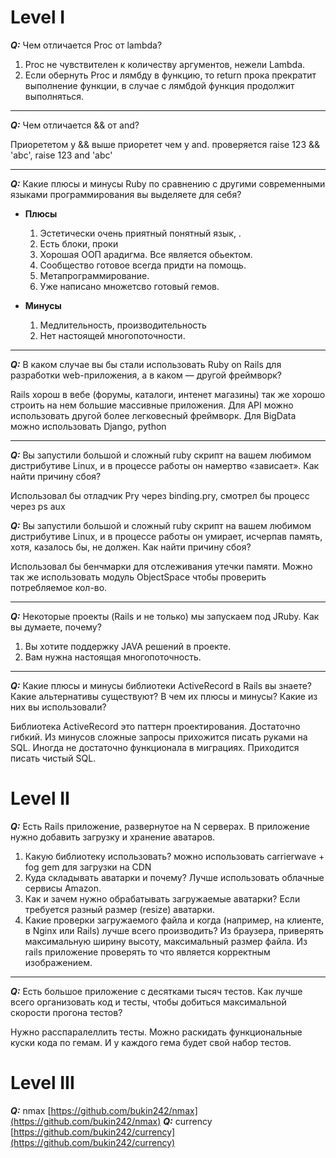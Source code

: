 # Level I
__*Q:*__ Чем отличается Proc от lambda?  

 1. Proc не чувствителен к количеству аргументов, нежели Lambda.  
 2. Если обернуть Proc и лямбду в функцию, то return прока прекратит выполнение функции, в случае с лямбдой функция продолжит выполняться.
---
__*Q:*__ Чем отличается && от and?  

Приорететом у && выше приоретет чем у and. проверяется raise 123 && 'abc', raise 123 and 'abc'
___
__*Q:*__ Какие плюсы и минусы Ruby по сравнению с другими современными языками программирования вы выделяете для себя?  

* **Плюсы**  
    1. Эстетически очень приятный понятный язык, .
    2. Есть блоки, проки
    3. Хорошая ООП арадигма. Все является обьектом.
    4. Сообщество готовое всегда придти на помощь.
    5. Метапрограммирование.
    6. Уже написано множетсво готовый гемов.

 * **Минусы**  
    1. Медлительность, производительность
    2. Нет настоящей многопоточности.
---
__*Q:*__ В каком случае вы бы стали использовать Ruby on Rails для разработки web-приложения, а в каком — другой фреймворк?  

Rails хорош в вебе (форумы, каталоги, интенет магазины) так же хорошо строить на нем большие массивные приложения.
Для API можно использовать другой более легковесный фреймворк. Для BigData можно использовать Django, python
___
__*Q:*__ Вы запустили большой и сложный ruby скрипт на вашем любимом дистрибутиве Linux, и в процессе работы он намертво «зависает». Как найти причину сбоя?  

Использовал бы отладчик Pry через binding.pry, смотрел бы процесс через ps aux

__*Q:*__ Вы запустили большой и сложный ruby скрипт на вашем любимом дистрибутиве Linux, и в процессе работы он умирает, исчерпав память, хотя, казалось бы, не должен. Как найти причину сбоя?  

Использовал бы бенчмарки для отслеживания утечки памяти. Можно так же использовать модуль ObjectSpace чтобы проверить потребляемое кол-во.

___
__*Q:*__ Некоторые проекты (Rails и не только) мы запускаем под JRuby. Как вы думаете, почему?  

1. Вы хотите поддержку JAVA решений в проекте.
2. Вам нужна настоящая многопоточность.

___
__*Q:*__ Какие плюсы и минусы библиотеки ActiveRecord в Rails вы знаете? Какие альтернативы существуют? В чем их плюсы и минусы? Какие из них вы использовали?  

Библиотека ActiveRecord это паттерн проектирования. Достаточно гибкий. Из минусов сложные запросы прихожится писать руками на SQL. Иногда не достаточно функционала в миграциях. Приходится писать чистый SQL.

# Level II
__*Q:*__ Есть Rails приложение, развернутое на N серверах. В приложение нужно добавить загрузку и хранение аватаров.  

1. Какую библиотеку использовать?
можно использовать carrierwave + fog gem для загрузки на CDN
2. Куда складывать аватарки и почему?
Лучше использовать облачные сервисы Amazon.
3. Как и зачем нужно обрабатывать загружаемые аватарки?
Если требуется разный размер (resize) аватарки.
4. Какие проверки загружаемого файла и когда (например, на клиенте, в Nginx или Rails) лучше всего производить?
Из браузера, приверять максимальную ширину высоту, максимальный размер файла.
Из rails приложение проверять то что является корректным изображением.

___
__*Q:*__ Есть большое приложение с десятками тысяч тестов. Как лучше всего организовать код и тесты, чтобы добиться максимальной скорости прогона тестов?  

Нужно расспаралеллить тесты. Можно раскидать функциональные куски кода по гемам. И у каждого гема будет свой набор тестов.

# Level III
__*Q:*__ nmax
[https://github.com/bukin242/nmax](https://github.com/bukin242/nmax)
__*Q:*__ currency
[https://github.com/bukin242/currency](https://github.com/bukin242/currency)
